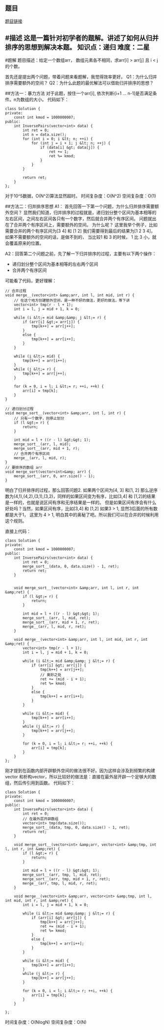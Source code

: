 ## 题目
[题目链接](https://www.nowcoder.com/practice/96bd6684e04a44eb80e6a68efc0ec6c5?tpId=196&tqId=23260&sourceUrl=/exam/oj&channenl=wgithub&fromPut=wgithub)

#描述
这是一篇针对初学者的题解。讲述了如何从归并排序的思想到解决本题。
知识点：递归
难度：二星
---

#题解
题目描述：给定一个数组arr， 数组元素各不相同，求arr[i] &gt; arr[j] 且 i &lt; j的个数。

首先还是提出两个问题，带着问题来看题解，我觉得效率更好。
Q1：为什么归并排序需要额外的空间？
Q2：为什么此题的最优解法可以借助归并排序的思想？

##方法一：暴力方法
对于此题，按住一个arr[i], 依次判断{i+1 ... n-1]是否满足条件。n为数组的大小。
代码如下：
```
class Solution {
private:
	const int kmod = 1000000007;
public:
    int InversePairs(vector<int> data) {
        int ret = 0;
        int n = data.size();
        for (int i = 0; i &lt; n; ++i) {
        	for (int j = i + 1; j &lt; n; ++j) {
        		if (data[i] &gt; data[j]) {
        			ret += 1;
        			ret %= kmod;
        		}
        	}
        }

        return ret;
    }
};
```
对于10^5数据，O(N^2)算法显然超时。
时间复杂度：O(N^2)
空间复杂度：O(1)

##方法二：归并排序思想
A1：    首先回答一下第一个问题，为什么归并排序需要额外空间？
显然我们知道，归并排序的过程就是，递归划分整个区间为基本相等的左右区间，之间左右区间各只有一个数字，然后就合并两个有序区间。
问题就出在了合并两个有序区间上，需要额外的空间。
为什么呢？
这里我举个例子，比如需要合并的两个有序区间为[3 4] 和 [1 2]
我们需要得到最后的结果为[1 2 3 4]， 如果不需要额外的空间的话，是做不到的，
当比较1 和 3 的时候， 1 比 3 小，就会覆盖原来的位置。

A2：回答第二个问题之前，先了解一下归并排序的过程，主要有以下两个操作：
- 递归划分整个区间为基本相等的左右两个区间
- 合并两个有序区间

可能看了代码，更好理解：
```
// 合并过程
void merge__(vector<int> &amp;arr, int l, int mid, int r) {
    // 在这个地方创建额外空间，是一种不好的做法，更好的做法，等下讲
	vector<int> tmp(r - l + 1);
	int i = l, j = mid + 1, k = 0;

	while (i &lt;= mid &amp;&amp; j &lt;= r) {
		if (arr[i] &gt;= arr[j]) {
			tmp[k++] = arr[j++];
		}
		else {
			tmp[k++] = arr[i++];
		}
	}

	while (i &lt;= mid) {
		tmp[k++] = arr[i++];
	}
	while (j &lt;= r) {
		tmp[k++] = arr[j++];
	}

	for (k = 0, i = l; i &lt;= r; ++i, ++k) {
		arr[i] = tmp[k];
	}
}

// 递归划分过程
void merge_sort__(vector<int> &amp;arr, int l, int r) {
    // 只有一个数字，则停止划分
	if (l &gt;= r) {
		return;
	}

	int mid = l + ((r - l) &gt;&gt; 1);
	merge_sort__(arr, l, mid);
	merge_sort__(arr, mid + 1, r);
    // 合并两个有序区间
	merge__(arr, l, mid, r);
}
// 要排序的数组 arr
void merge_sort(vector<int>&amp; arr) {
	merge_sort__(arr, 0, arr.size() - 1);
}
```

明白了归并排序的过程，那么回答问题2.
如果两个区间为[4, 3] 和[1, 2]
那么逆序数为(4,1),(4,2),(3,1),(3,2)，同样的如果区间变为有序，比如[3,4] 和 [1,2]的结果是一样的，也就是说区间有序和无序结果是一样的。
但是如果区间有序会有什么好处吗？当然，如果区间有序，比如[3,4] 和 [1,2]
如果3 &gt; 1, 显然3后面的所有数都是大于1， 这里为 4 &gt; 1, 明白其中的奥秘了吧。所以我们可以在合并的时候利用这个规则。

直接上代码：
```
class Solution {
private:
	const int kmod = 1000000007;
public:
    int InversePairs(vector<int> data) {
        int ret = 0;
        merge_sort__(data, 0, data.size() - 1, ret);
        return ret;
    }


    void merge_sort__(vector<int> &amp;arr, int l, int r, int &amp;ret) {
        if (l &gt;= r) {
            return;
        }

        int mid = l + ((r - l) &gt;&gt; 1);
        merge_sort__(arr, l, mid, ret);
        merge_sort__(arr, mid + 1, r, ret);
        merge__(arr, l, mid, r, ret);
    }

    void merge__(vector<int> &amp;arr, int l, int mid, int r, int &amp;ret) {
        vector<int> tmp(r - l + 1);
        int i = l, j = mid + 1, k = 0;

        while (i &lt;= mid &amp;&amp; j &lt;= r) {
            if (arr[i] &gt; arr[j]) {
                tmp[k++] = arr[j++];
                // 奥妙之处
                ret += (mid - i + 1);
                ret %= kmod;
            }
            else {
                tmp[k++] = arr[i++];
            }
        }

        while (i &lt;= mid) {
            tmp[k++] = arr[i++];
        }
        while (j &lt;= r) {
            tmp[k++] = arr[j++];
        }

        for (k = 0, i = l; i &lt;= r; ++i, ++k) {
            arr[i] = tmp[k];
        }
    }
};
```

刚才提到在函数内部开辟额外空间的做法很不好。因为这样会涉及到频繁的构建 vector 和析构vector，所以比较好的做法是：直接在最外层开辟一个足够大的数组，然后传引用到函数。
代码如下：
```
class Solution {
private:
	const int kmod = 1000000007;
public:
    int InversePairs(vector<int> data) {
        int ret = 0;
        // 在最外层开辟数组
        vector<int> tmp(data.size());
        merge_sort__(data, tmp, 0, data.size() - 1, ret);
        return ret;
    }

    void merge_sort__(vector<int> &amp;arr, vector<int> &amp;tmp, int l, int r, int &amp;ret) {
        if (l &gt;= r) {
            return;
        }

        int mid = l + ((r - l) &gt;&gt; 1);
        merge_sort__(arr, tmp, l, mid, ret);
        merge_sort__(arr, tmp, mid + 1, r, ret);
        merge__(arr, tmp, l, mid, r, ret);
    }

    void merge__(vector<int> &amp;arr, vector<int> &amp;tmp, int l, int mid, int r, int &amp;ret) {
        int i = l, j = mid + 1, k = 0;

        while (i &lt;= mid &amp;&amp; j &lt;= r) {
            if (arr[i] &gt; arr[j]) {
                tmp[k++] = arr[j++];
                ret += (mid - i + 1);
                ret %= kmod;
            }
            else {
                tmp[k++] = arr[i++];
            }
        }

        while (i &lt;= mid) {
            tmp[k++] = arr[i++];
        }
        while (j &lt;= r) {
            tmp[k++] = arr[j++];
        }

        for (k = 0, i = l; i &lt;= r; ++i, ++k) {
            arr[i] = tmp[k];
        }
    }
    
};
```
时间复杂度：O(NlogN)
空间复杂度：O(N)</int></int></int></int></int></int></int></int></int></int></int></int></int></int></int>